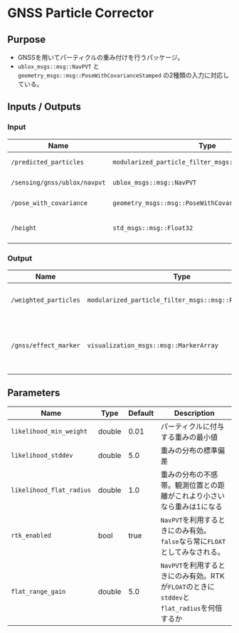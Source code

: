 # GNSS Particle Corrector

## Purpose

- GNSSを用いてパーティクルの重み付けを行うパッケージ。
- `ublox_msgs::msg::NavPVT` と `geometry_msgs::msg::PoseWithCovarianceStamped` の2種類の入力に対応している。

## Inputs / Outputs

### Input

| Name         | Type                      | Description           |
| ------------ | ------------------------- | --------------------- |
| `/predicted_particles` | `modularized_particle_filter_msgs::msg::ParticleArray` | predicted particles |
| `/sensing/gnss/ublox/navpvt` | `ublox_msgs::msg::NavPVT` | position measurement |
| `/pose_with_covariance` | `geometry_msgs::msg::PoseWithCovarianceStamped` | position measurement |
| `/height` | `std_msgs::msg::Float32` | ground height (optional) |

### Output

| Name              | Type                                 | Description                                              |
| ----------------- | ------------------------------------ | -------------------------------------------------------- |
| `/weighted_particles` | `modularized_particle_filter_msgs::msg::ParticleArray` | 重み付けされたパーティクル |
| `/gnss/effect_marker` | `visualization_msgs::msg::MarkerArray` | GNSSによる重み付けの分布を同心円で可視化したもの |

## Parameters

| Name                     | Type    | Default | Description                                                                         |
| ------------------------ | ------- | ------- | ----------------------------------------------------------------------------------- |
| `likelihood_min_weight`  | double  | 0.01    |  パーティクルに付与する重みの最小値 |
| `likelihood_stddev`      | double  | 5.0     |  重みの分布の標準偏差 |
| `likelihood_flat_radius` | double  | 1.0     |  重みの分布の不感帯。観測位置との距離がこれより小さいなら重みは1になる |
| `rtk_enabled`            | bool    | true    | `NavPVT`を利用するときにのみ有効。`false`なら常に`FLOAT`としてみなされる。     |
| `flat_range_gain`        | double  | 5.0     | `NavPVT`を利用するときにのみ有効。RTKが`FLOAT`のときに`stddev`と`flat_radius`を何倍するか|
